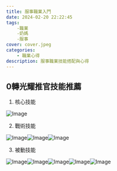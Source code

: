 ```yaml
---
title: 服事職業入門
date: 2024-02-20 22:22:45
tags:
    -職業
    -奶媽
    -服事
cover: cover.jpeg
categories: 
    - 職業心得
description: 服事職業技能搭配與心得
---
```


## 0轉光耀推官技能推薦

1. 核心技能

![Image](1.png)

<!-- {% asset_img 1.png  %} -->

2. 戰術技能

![Image](2.png)![Image](3.png)![Image](4.png)

3. 被動技能

![Image](5.png)![Image](6.png)![Image](7.png)![Image](8.png)![Image](9.png)

